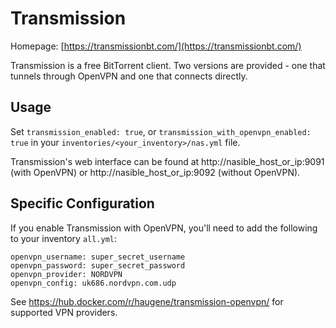 # Transmission

Homepage: [https://transmissionbt.com/](https://transmissionbt.com/)

Transmission is a free BitTorrent client. Two versions are provided - one that tunnels through OpenVPN and one that connects
directly.

## Usage

Set `transmission_enabled: true`, or `transmission_with_openvpn_enabled: true` in your `inventories/<your_inventory>/nas.yml` file.

Transmission's web interface can be found at http://nasible_host_or_ip:9091 (with OpenVPN) or http://nasible_host_or_ip:9092 (without OpenVPN).

## Specific Configuration

If you enable Transmission with OpenVPN, you'll need to add the following to your inventory `all.yml`:

```
openvpn_username: super_secret_username
openvpn_password: super_secret_password
openvpn_provider: NORDVPN
openvpn_config: uk686.nordvpn.com.udp
```

See https://hub.docker.com/r/haugene/transmission-openvpn/ for supported VPN providers.

